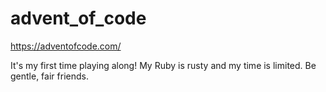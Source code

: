 # advent_of_code
https://adventofcode.com/

It's my first time playing along!  My Ruby is rusty and my time is limited.  Be gentle, fair friends.
